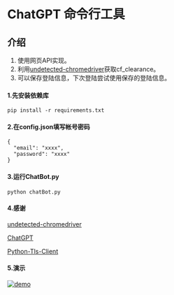 # ChatGPT 命令行工具

## 介绍

1. 使用网页API实现。
2. 利用[undetected-chromedriver](https://github.com/ultrafunkamsterdam/undetected-chromedriver)获取cf_clearance。
3. 可以保存登陆信息，下次登陆尝试使用保存的登陆信息。

#### 1.先安装依赖库

`pip install -r requirements.txt`

#### 2.在config.json填写帐号密码

```
{
  "email": "xxxx",
  "password": "xxxx"
}
```

#### 3.运行ChatBot.py

`python chatBot.py`

#### 4.感谢
[undetected-chromedriver](https://github.com/ultrafunkamsterdam/undetected-chromedriver)

[ChatGPT](https://github.com/acheong08/ChatGPT)

[Python-Tls-Client](https://github.com/FlorianREGAZ/Python-Tls-Client)

#### 5.演示
  [![demo](img.png)](https://github.com/ChatGPTCommandLine/img/img.png)



